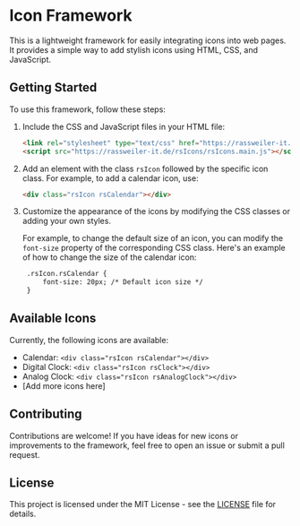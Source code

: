 # Icon Framework

This is a lightweight framework for easily integrating icons into web pages. It provides a simple way to add stylish icons using HTML, CSS, and JavaScript.

## Getting Started

To use this framework, follow these steps:

1. Include the CSS and JavaScript files in your HTML file:

    ```html
    <link rel="stylesheet" type="text/css" href="https://rassweiler-it.de/rsIcons/rsIcons.css">
    <script src="https://rassweiler-it.de/rsIcons/rsIcons.main.js"></script>
    ```

2. Add an element with the class `rsIcon` followed by the specific icon class. For example, to add a calendar icon, use:

    ```html
    <div class="rsIcon rsCalendar"></div>
    ```

3. Customize the appearance of the icons by modifying the CSS classes or adding your own styles.

    For example, to change the default size of an icon, you can modify the `font-size` property of the corresponding CSS class. Here's an example of how to change the size of the calendar icon:
   ```html
    .rsIcon.rsCalendar {
        font-size: 20px; /* Default icon size */
    }
   ```

## Available Icons

Currently, the following icons are available:

- Calendar:        `<div class="rsIcon rsCalendar"></div>`
- Digital Clock:   `<div class="rsIcon rsClock"></div>`
- Analog Clock:    `<div class="rsIcon rsAnalogClock"></div>`
- [Add more icons here]

## Contributing

Contributions are welcome! If you have ideas for new icons or improvements to the framework, feel free to open an issue or submit a pull request.

## License

This project is licensed under the MIT License - see the [LICENSE](LICENSE.txt) file for details.

